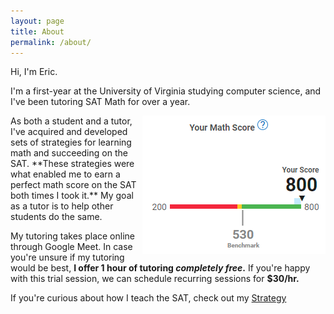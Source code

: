```yaml
---
layout: page
title: About
permalink: /about/
---
```


Hi, I'm Eric.

I'm a first-year at the University of Virginia studying computer science, and I've been tutoring SAT Math for over a year. 

<img src="/images/score.jpg" align="right">
As both a student and a tutor, I've acquired and developed sets of strategies for learning math and succeeding on the SAT. **These strategies were what enabled me to earn a perfect math score on the SAT both times I took it.** My goal as a tutor is to help other students do the same.

  
My tutoring takes place online through Google Meet. In case you're unsure if my tutoring would be best, **I offer 1 hour of tutoring *completely free*.** If you're happy with this trial session, we can schedule recurring sessions for **$30/hr.**

If you're curious about how I teach the SAT, check out my [Strategy](https://learnsatmath.com/strategy/)



<!--
<div class="gallery-box">
  <div class="gallery">
    <img src="/images/100.jpg" loading="lazy">
    <img src="/images/105.jpg" loading="lazy">
    <img src="/images/103.jpg" loading="lazy">
  </div>
  <em>Gallery / <a href="https://unsplash.com/" target="_blank">Unsplash</a></em>
</div>
-->